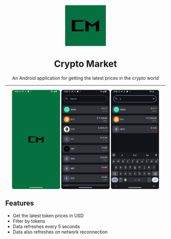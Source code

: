 <div align="center">
    <img src="./misc/logo.png" width="128" style="display: block; margin: 0 auto"/>
    <h1>Crypto Market</h1>
    <p>An Android application for getting the latest prices in the crypto world</p>
</div>

---

<p align="center">
  <img src="./misc/1.png" width="30%" />
  <img src="./misc/2.png" width="30%" />
  <img src="./misc/3.png" width="30%" />
</p>

## Features
- Get the latest token prices in USD
- Filter by tokens
- Data refreshes every 5 seconds
- Data also refreshes on network reconnection
